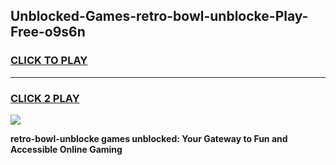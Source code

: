 
## Unblocked-Games-retro-bowl-unblocke-Play-Free-o9s6n
<h3>
<a href="https://premium76.site?title=retro-bowl-unblocke&ref=23A">CLICK TO PLAY</a></h3>
<hr>

<h3>
<a href="https://premium76.site?title=retro-bowl-unblocke&ref=23A">CLICK 2 PLAY</a>
  
</h3>

<a href="https://premium76.site?title=retro-bowl-unblocke&ref=23A"><img src="https://clearcache.store/games.png"></a>


**retro-bowl-unblocke games unblocked: Your Gateway to Fun and Accessible Online Gaming**
